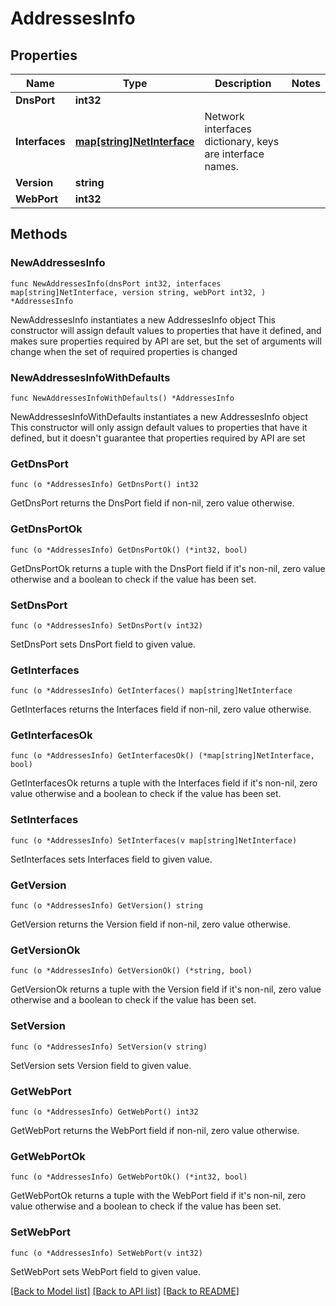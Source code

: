 # AddressesInfo

## Properties

Name | Type | Description | Notes
------------ | ------------- | ------------- | -------------
**DnsPort** | **int32** |  | 
**Interfaces** | [**map[string]NetInterface**](NetInterface.md) | Network interfaces dictionary, keys are interface names.  | 
**Version** | **string** |  | 
**WebPort** | **int32** |  | 

## Methods

### NewAddressesInfo

`func NewAddressesInfo(dnsPort int32, interfaces map[string]NetInterface, version string, webPort int32, ) *AddressesInfo`

NewAddressesInfo instantiates a new AddressesInfo object
This constructor will assign default values to properties that have it defined,
and makes sure properties required by API are set, but the set of arguments
will change when the set of required properties is changed

### NewAddressesInfoWithDefaults

`func NewAddressesInfoWithDefaults() *AddressesInfo`

NewAddressesInfoWithDefaults instantiates a new AddressesInfo object
This constructor will only assign default values to properties that have it defined,
but it doesn't guarantee that properties required by API are set

### GetDnsPort

`func (o *AddressesInfo) GetDnsPort() int32`

GetDnsPort returns the DnsPort field if non-nil, zero value otherwise.

### GetDnsPortOk

`func (o *AddressesInfo) GetDnsPortOk() (*int32, bool)`

GetDnsPortOk returns a tuple with the DnsPort field if it's non-nil, zero value otherwise
and a boolean to check if the value has been set.

### SetDnsPort

`func (o *AddressesInfo) SetDnsPort(v int32)`

SetDnsPort sets DnsPort field to given value.


### GetInterfaces

`func (o *AddressesInfo) GetInterfaces() map[string]NetInterface`

GetInterfaces returns the Interfaces field if non-nil, zero value otherwise.

### GetInterfacesOk

`func (o *AddressesInfo) GetInterfacesOk() (*map[string]NetInterface, bool)`

GetInterfacesOk returns a tuple with the Interfaces field if it's non-nil, zero value otherwise
and a boolean to check if the value has been set.

### SetInterfaces

`func (o *AddressesInfo) SetInterfaces(v map[string]NetInterface)`

SetInterfaces sets Interfaces field to given value.


### GetVersion

`func (o *AddressesInfo) GetVersion() string`

GetVersion returns the Version field if non-nil, zero value otherwise.

### GetVersionOk

`func (o *AddressesInfo) GetVersionOk() (*string, bool)`

GetVersionOk returns a tuple with the Version field if it's non-nil, zero value otherwise
and a boolean to check if the value has been set.

### SetVersion

`func (o *AddressesInfo) SetVersion(v string)`

SetVersion sets Version field to given value.


### GetWebPort

`func (o *AddressesInfo) GetWebPort() int32`

GetWebPort returns the WebPort field if non-nil, zero value otherwise.

### GetWebPortOk

`func (o *AddressesInfo) GetWebPortOk() (*int32, bool)`

GetWebPortOk returns a tuple with the WebPort field if it's non-nil, zero value otherwise
and a boolean to check if the value has been set.

### SetWebPort

`func (o *AddressesInfo) SetWebPort(v int32)`

SetWebPort sets WebPort field to given value.



[[Back to Model list]](../README.md#documentation-for-models) [[Back to API list]](../README.md#documentation-for-api-endpoints) [[Back to README]](../README.md)


